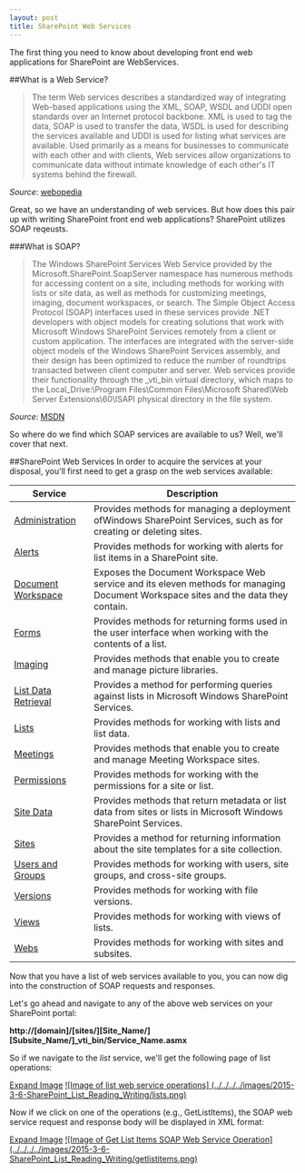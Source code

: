 ```yaml
---
layout: post
title: SharePoint Web Services
---
```


The first thing you need to know about developing front end web applications for SharePoint are WebServices.

##What is a Web Service?
>The term Web services describes a standardized way of integrating Web-based applications using the XML, SOAP, WSDL and UDDI open standards over an Internet protocol backbone. XML is used to tag the data, SOAP is used to transfer the data, WSDL is used for describing the services available and UDDI is used for listing what services are available. Used primarily as a means for businesses to communicate with each other and with clients, Web services allow organizations to communicate data without intimate knowledge of each other's IT systems behind the firewall.

*Source*: [webopedia](http://www.webopedia.com/TERM/W/Web_Services.html)

Great, so we have an understanding of web services.  But how does this pair up with writing SharePoint front end web applications?  SharePoint utilizes SOAP reqeusts.

###What is SOAP?
>The Windows SharePoint Services Web Service provided by the Microsoft.SharePoint.SoapServer namespace has numerous methods for accessing content on a site, including methods for working with lists or site data, as well as methods for customizing meetings, imaging, document workspaces, or search.
The Simple Object Access Protocol (SOAP) interfaces used in these services provide .NET developers with object models for creating solutions that work with Microsoft Windows SharePoint Services remotely from a client or custom application. The interfaces are integrated with the server-side object models of the Windows SharePoint Services assembly, and their design has been optimized to reduce the number of roundtrips transacted between client computer and server.
Web services provide their functionality through the _vti_bin virtual directory, which maps to the Local_Drive:\Program Files\Common Files\Microsoft Shared\Web Server Extensions\60\ISAPI physical directory in the file system.

*Source*: [MSDN](https://msdn.microsoft.com/en-us/library/dd587241(v=office.11).aspx)

So where do we find which SOAP services are available to us?  Well, we'll cover that next.


##SharePoint Web Services 
In order to acquire the services at your disposal, you'll first need to get a grasp on the web services available:

| Service               | Description                                                                                                                        |
|-----------------------|------------------------------------------------------------------------------------------------------------------------------------|
| [Administration](https://msdn.microsoft.com/en-us/library/dd586087(v=office.11).aspx)        | Provides methods for managing a deployment ofWindows SharePoint Services, such as for creating or deleting sites.                  |
| [Alerts](https://msdn.microsoft.com/en-us/library/dd586093(v=office.11).aspx)                | Provides methods for working with alerts for list items in a SharePoint site.                                                      |
| [Document Workspace](https://msdn.microsoft.com/en-us/library/dd586103(v=office.11).aspx)    | Exposes the Document Workspace Web service and its eleven methods for managing Document Workspace sites and the data they contain. |
| [Forms](https://msdn.microsoft.com/en-us/library/dd586110(v=office.11).aspx)                 | Provides methods for returning forms used in the user interface when working with the contents of a list.                          |
| [Imaging](https://msdn.microsoft.com/en-us/library/dd586123(v=office.11).aspx)               | Provides methods that enable you to create and manage picture libraries.                                                           |
| [List Data Retrieval](https://msdn.microsoft.com/en-us/library/dd586096(v=office.11).aspx)   | Provides a method for performing queries against lists in Microsoft Windows SharePoint Services.                                   |
| [Lists](https://msdn.microsoft.com/en-us/library/dd586136(v=office.11).aspx)                 | Provides methods for working with lists and list data.                                                                             |
| [Meetings](https://msdn.microsoft.com/en-us/library/dd586165(v=office.11).aspx)              | Provides methods that enable you to create and manage Meeting Workspace sites.                                                     |
| [Permissions](https://msdn.microsoft.com/en-us/library/dd586179(v=office.11).aspx)           | Provides methods for working with the permissions for a site or list.                                                              |
| [Site Data](https://msdn.microsoft.com/en-us/library/dd586184(v=office.11).aspx)             | Provides methods that return metadata or list data from sites or lists in Microsoft Windows SharePoint Services.                   |
| [Sites](https://msdn.microsoft.com/en-us/library/dd586187(v=office.11).aspx)                 | Provides a method for returning information about the site templates for a site collection.                                        |
| [Users and Groups](https://msdn.microsoft.com/en-us/library/dd586193(v=office.11).aspx)      | Provides methods for working with users, site groups, and cross-site groups.                                                       |
| [Versions](https://msdn.microsoft.com/en-us/library/dd586197(v=office.11).aspx)              | Provides methods for working with file versions.                                                                                   |
| [Views](https://msdn.microsoft.com/en-us/library/dd586201(v=office.11).aspx)                 | Provides methods for working with views of lists.     | [Web Part Pages](https://msdn.microsoft.com/en-us/library/dd586207(v=office.11).aspx)        | Provides the methods to send information to and retrieve information from XML Web services.                                        |
| [Webs](https://msdn.microsoft.com/en-us/library/dd586211(v=office.11).aspx)                  | Provides methods for working with sites and subsites.                                                                              |


Now that you have a list of web services available to you, you can now dig into the construction of SOAP requests and responses.

Let's go ahead and navigate to any of the above web services on your SharePoint portal:

**http://[domain]/[sites/][Site_Name/][Subsite_Name/]_vti_bin/Service_Name.asmx**

So if we navigate to the *list* service, we'll get the following page of list operations:


[Expand Image](../../../../images/2015-3-6-SharePoint_List_Reading_Writing/lists.png)
[
![Image of list web service operations]
(../../../../images/2015-3-6-SharePoint_List_Reading_Writing/lists.png)
](../../../../images/2015-3-6-SharePoint_List_Reading_Writing/lists.png)

Now if we click on one of the operations (e.g., GetListItems), the SOAP web service request and response body will be displayed in XML format:


[Expand Image](../../../../images/2015-3-6-SharePoint_List_Reading_Writing/getlistitems.png)
[
![Image of Get List Items SOAP Web Service Operation]
(../../../../images/2015-3-6-SharePoint_List_Reading_Writing/getlistitems.png)
](../../../../images/2015-3-6-SharePoint_List_Reading_Writing/getlistitems.png)